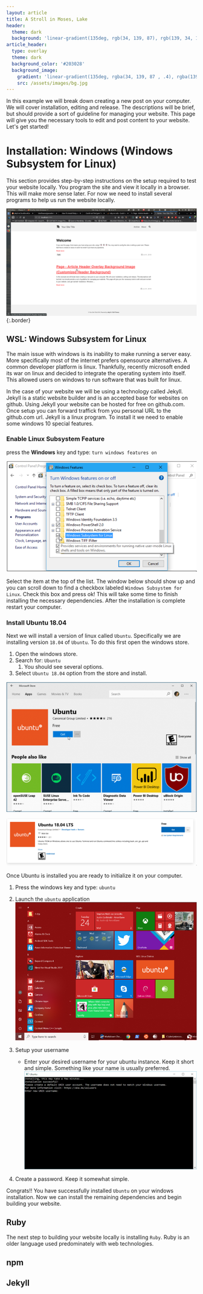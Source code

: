 ```yaml
---
layout: article
title: A Stroll in Moses, Lake
header:
  theme: dark
  background: 'linear-gradient(135deg, rgb(34, 139, 87), rgb(139, 34, 139))'
article_header:
  type: overlay
  theme: dark
  background_color: '#203028'
  background_image:
    gradient: 'linear-gradient(135deg, rgba(34, 139, 87 , .4), rgba(139, 34, 139, .4))'
    src: /assets/images/bg.jpg
---
```


In this example we will break down creating a new post on your computer. We will cover installation, editing and release. The descriptions will be brief, but should provide a sort of guideline for managing your website. This page will give you the necessary tools to edit and post content to your website. Let's get started!

# Installation: Windows (Windows Subsystem for Linux)

This section provides step-by-step instructions on the setup required to test your website locally. You program the site and view it locally in a browser. This will make more sense later. For now we need to install several programs to help us run the website locally.

![website_screenshot](assets/images/website_screenshot.png){:.border}

## WSL: Windows Subsystem for Linux

The main issue with windows is its inability to make running a server easy. More specifically most of the internet prefers opensource alternatives. A common developer platform is linux. Thankfully, recently microsoft ended its war on linux and decided to integrate the operating system into itself. This allowed users on windows to run software that was built for linux.

In the case of your website we will be using a technology called Jekyll. Jekyll is a static website builder and is an accepted base for websites on github. Using Jekyll your website can be hosted for free on github.com. Once setup you can forward traffick from you personal URL to the github.com url. Jekyll is a linux program. To install it we need to enable some windows 10 special features.

### Enable Linux Subsystem Feature

press the **Windows** key and type: `turn windows features on`

![enable wsl](/assets/images/windows_subsystem.png)

Select the item at the top of the list. The window below should show up and you can scroll down to find a checkbox labeled `Windows Subsystem for Linux`. Check this box and press ok! This will take some time to finish installing the necessary dependencies. After the installation is complete restart your computer.

### Install Ubuntu 18.04

Next we will install a version of linux called `Ubuntu`. Specifically we are installing version `18.04` of `Ubuntu`. To do this first open the windows store.

1. Open the windows store.
2. Search for: `Ubuntu`
   1. You should see several options.
3. Select `Ubuntu 18.04` option from the store and install.

![windows store](/assets/images/windows_store_ubuntu.png)

![windows store ubuntu](/assets/windows_store_1804.png)

Once Ubuntu is installed you are ready to initialize it on your computer.

1. Press the windows key and type: `ubuntu`
2. Launch the `ubuntu` application
![start menu](/assets/images/start-menu.png)

3. Setup your username
   * Enter your desired username for your ubuntu instance. Keep it short and simple. Something like your name is usually preferred.
![username](/assets/images/ubuntuinstall.png)
4. Create a password. Keep it somewhat simple.

Congrats!! You have successfully installed `Ubuntu` on your windows installation. Now we can install the remaining dependencies and begin building your website.

## Ruby

The next step to building your website locally is installing `Ruby`. Ruby is an older language used predominately with web technologies.

## npm

## Jekyll

<!--more-->